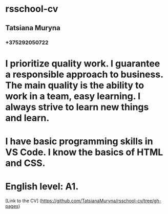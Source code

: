 # rsschool-cv
## Tatsiana Muryna
### +375292050722
I prioritize quality work.  I guarantee a responsible approach to business.  The main quality is the ability to work in a team, easy learning.  I always strive to learn new things and learn.
===
I have basic programming skills in VS Code. I know the basics of HTML and CSS.
===
English level: A1.
===
[Link to the CV] (https://github.com/TatsianaMuryna/rsschool-cv/tree/gh-pages)
